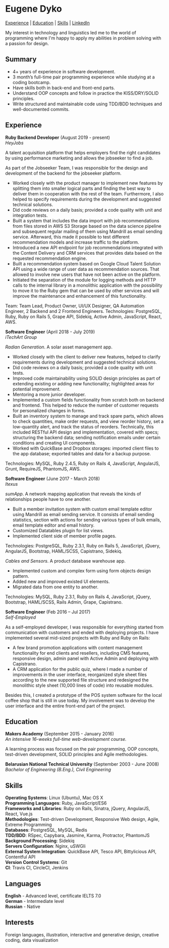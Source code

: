 # Eugene Dyko

[Experience](#experience) | [Education](#education) | [Skills](#skills) | [LinkedIn](http://www.linkedin.com/in/yevdyko)

My interest in technology and linguistics led me to the world of programming where I'm happy to apply my abilities in problem solving with a passion for design.

## Summary

- 4+ years of experience in software development.
- 3 month’s full-time pair programming experience while studying at a coding bootcamp.
- Have skills both in back-end and front-end parts.
- Understand OOP concepts and follow in practice the KISS/DRY/SOLID principles.
- Write structured and maintainable code using TDD/BDD techniques and well-documented commits.

## Experience

**Ruby Backend Developer** (August 2019 - present)\
*HeyJobs*

A talent acquisition platform that helps employers find the right candidates by using performance marketing and allows the
jobseeker to find a job.

As part of the Jobseeker Team, I was responsible for the design and development of the backend for the jobseeker platform.

- Worked closely with the product manager to implement new features by splitting them into smaller logical parts and finding the best way to deliver them in cooperation with the rest of the team. Furthermore, I also helped to specify requirements during the development and suggested technical solutions.
- Did code reviews on a daily basis; provided a code quality with unit and integration tests.
- Built a system that includes the data import with job recommendations from files stored in AWS S3 Storage based on the data science pipeline and subsequent regular mailing of them using Mandrill as email sending service. Afterward, this made it possible to test different recommendation models and increase traffic to the platform.
- Introduced a new API endpoint for job recommendations integrated with the Content Delivery and CRM services that provides data based on the requested recommendation engine.
- Built a recommendation system based on Google Cloud Talent Solution API using a wide range of user data as recommendation sources. That allowed to involve new users that have not been active on the platform.
- Initiated the separation of the module for logging methods and HTTP calls to the internal library in a monolithic application with the possibility to move it to the Ruby gem that can be used by other services and will improve the maintenance and enhancement of this functionality.

Team: Team Lead, Product Owner, UI/UX Designer, QA Automation Engineer, 2 Backend and 2 Frontend Engineers. Technologies: PostgreSQL, Ruby, Ruby on Rails 5, Grape API, Sidekiq, Active Admin, JavaScript, React, AWS.

**Software Engineer** (April 2018 - July 2019)\
*iTechArt Group*

*Radian Generation*. A solar asset management app.

- Worked closely with the client to deliver new features, helped to clarify requirements during development and suggested technical solutions.
- Did code reviews on a daily basis; provided a code quality with unit tests.
- Improved code maintainability using SOLID design principles as part of extending existing or adding new functionality; highlighted areas for potential improvement.
- Mentoring a more junior developer.
- Implemented a custom fields functionality from scratch both on backend and frontend. This helped to reduce the number of customer requests for personalized changes in forms.
- Built an inventory system to manage and track spare parts, which allows to check quantities, make order requests, and view reorder history, set a low-quantity alert, and track the status of reorders. Technically, this included RESTful API design and implementation, covered with specs; structuring the backend data; sending notification emails under certain conditions and creating UI components.
- Worked with QuickBase and Dropbox storages: imported client files to the app database; exported tables and data for a backup purpose.

Technologies: MySQL, Ruby 2.4.5, Ruby on Rails 4, JavaScript, AngularJS, Grunt, RequireJS, PhantomJS, AWS.

**Software Engineer** (June 2017 - March 2018)\
*Itexus*

*sumApp*. A network mapping application that reveals the kinds of relationships people have to one another.
- Built a member invitation system with custom email template editor using Mandrill as email sending service. It consists of email sending statistics, section with actions for sending various types of bulk emails, email template editor and email history.
- Customized Datatables plugin for list views.
- Implemented client side of member profile pages.


Technologies: PostgreSQL, Ruby 2.3.1, Ruby on Rails 5, JavaScript, jQuery, AngularJS, Bootstrap, HAML/SCSS, Capistrano, Sidekiq.

*Cables and Sensors*. A product database warehouse app.
- Implemented custom and complex form using form objects design pattern.
- Added new and improved existed UI elements.
- Migrated data from one entity to another.

Technologies: MySQL, Ruby 2.3.1, Ruby on Rails 4, JavaScript, jQuery, Bootstrap, HAML/SCSS, Rails Admin, Grape, Capistrano.

**Software Engineer** (Feb 2016 – Jul 2017)\
*Self-Employed*

As a self-employed developer, I was responsible for everything started from communication with customers and ended with deploying projects. I have implemented several mid-sized projects with Ruby and Ruby on Rails:

- A few brand promotion applications with content management functionality for end clients and resellers, including CMS features, responsive design, admin panel with Active Admin and deploying with Capistrano.
- A CRM application for the public quiz, where I made a number of improvements in the user interface, reorganized style sheet files according to the new supported file structure and redesigned the monolithic style sheet (10,000 lines of code) into reusable modules.

Besides this, I created a prototype of the POS system software for the local coffee shop that is still in use today. My involvement was to develop the user interface and the entire front-end part of the project.



## Education

**Makers Academy** (September 2015 - January 2016)\
*An intensive 16-weeks full-time web-development course.*

A learning process was focused on the pair programming, OOP concepts, test-driven development, SOLID principles and Agile methodologies.

**Belarusian National Technical University** (September 2003 - June 2008)\
*Bachelor of Engineering (B.Eng.), Civil Engineering*

## Skills

**Operating Systems**: Linux (Ubuntu), Mac OS X\
**Programming Languages**: Ruby, JavaScript/ES6\
**Frameworks and Libraries**: Ruby on Rails, Sinatra, jQuery, AngularJS, React, Vue.js\
**Methodologies**: Test-driven Development, Responsive Web design, Agile, Extreme Programming\
**Databases**: PostgreSQL, MySQL, Redis\
**TDD/BDD**: RSpec, Capybara, Jasmine, Karma, Protractor, PhantomJS\
**Background Processing**: Sidekiq\
**Servers Configuration**: Nginx, uSWGIi\
**External System Integration**: QuickBase API, Tesco API, Bittylicious API, Contentful API\
**Version Control Systems**: Git\
**CI**: Travis CI, CircleCI, Jenkins

## Languages

**English** - Advanced level, certificate IELTS 7.0\
**German** - Intermediate level\
**Russian** - Native

## Interests

Foreign languages, illustration, interactive and generative design, creative coding, data visualization

